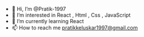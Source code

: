 - 👋 Hi, I’m @Pratik-1997
- 👀 I’m interested in React , Html , Css , JavaScript 
- 🌱 I’m currently learning React 
- 📫 How to reach me pratikkeluskar1997@gmail.com

<!---
Pratik-1997/Pratik-1997 is a ✨ special ✨ repository because its `README.md` (this file) appears on your GitHub profile.
You can click the Preview link to take a look at your changes.
--->
